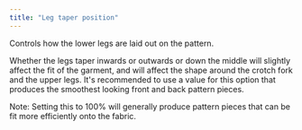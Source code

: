 ```yaml
---
title: "Leg taper position"
---
```


Controls how the lower legs are laid out on the pattern.

Whether the legs taper inwards or outwards or down the middle will slightly affect the fit of the garment, and will affect the shape around the crotch fork and the upper legs. It's recommended to use a value for this option that produces the smoothest looking front and back pattern pieces.

Note: Setting this to 100% will generally produce pattern pieces that can be fit more efficiently onto the fabric.
